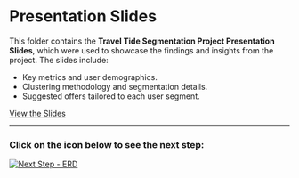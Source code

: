 # Presentation Slides

This folder contains the **Travel Tide Segmentation Project Presentation Slides**, which were used to showcase the findings and insights from the project. The slides include:

- Key metrics and user demographics.
- Clustering methodology and segmentation details.
- Suggested offers tailored to each user segment.

[View the Slides](TravelTide-Project.key)

---

### Click on the icon below to see the next step:

[![Next Step - ERD](https://img.icons8.com/fluency/48/arrow.png)](../)
